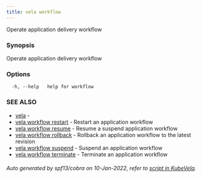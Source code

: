 ```yaml
---
title: vela workflow
---
```


Operate application delivery workflow

### Synopsis

Operate application delivery workflow

### Options

```
  -h, --help   help for workflow
```

### SEE ALSO

* [vela](vela)	 - 
* [vela workflow restart](vela_workflow_restart)	 - Restart an application workflow
* [vela workflow resume](vela_workflow_resume)	 - Resume a suspend application workflow
* [vela workflow rollback](vela_workflow_rollback)	 - Rollback an application workflow to the latest revision
* [vela workflow suspend](vela_workflow_suspend)	 - Suspend an application workflow
* [vela workflow terminate](vela_workflow_terminate)	 - Terminate an application workflow

###### Auto generated by spf13/cobra on 10-Jan-2022, refer to [script in KubeVela](https://github.com/oam-dev/kubevela/tree/master/hack/docgen).
